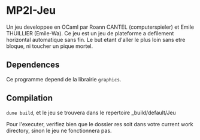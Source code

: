 # MP2I-Jeu
Un jeu developpee en OCaml par Roann CANTEL (computerspieler) et Emile THUILLIER (Emile-Wa).
Ce jeu est un jeu de plateforme a defilement horizontal automatique sans fin.
Le but etant d'aller le plus loin sans etre bloque, ni toucher un pique mortel.

## Dependences
Ce programme depend de la librairie `graphics`.

## Compilation
`dune build`, et le jeu se trouvera dans le repertoire _build/default/Jeu

Pour l'executer, verifiez bien que le dossier res soit dans votre current work directory,
sinon le jeu ne fonctionnera pas.

